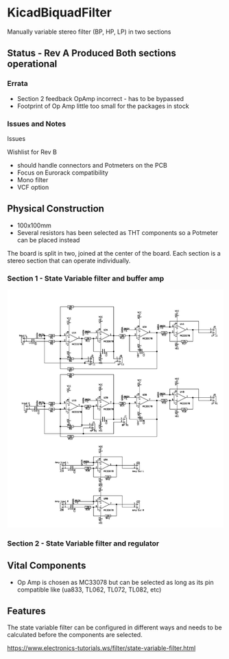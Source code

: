 # KicadBiquadFilter
Manually variable stereo filter (BP, HP, LP) in two sections

## Status - Rev A Produced Both sections operational
### Errata
 * Section 2 feedback OpAmp incorrect - has to be bypassed
 * Footprint of Op Amp little too small for the packages in stock
 
### Issues and Notes
Issues

Wishlist for Rev B 
 - should handle connectors and Potmeters on the PCB
 - Focus on Eurorack compatibility
 - Mono filter 
 - VCF option

## Physical Construction
 - 100x100mm
 - Several resistors has been selected as THT components so a Potmeter can be placed instead
 
The board is split in two, joined at the center of the board. Each section is a stereo section that can operate individually.
### Section 1 - State Variable filter and buffer amp
![](Filter_Section1Sch.png)
### Section 2 - State Variable filter and regulator


## Vital Components
 - Op Amp is chosen as MC33078 but can be selected as long as its pin compatible like (ua833, TL062, TL072, TL082, etc)
 
## Features
The state variable filter can be configured in different ways and needs to be calculated before the components are selected.

https://www.electronics-tutorials.ws/filter/state-variable-filter.html

